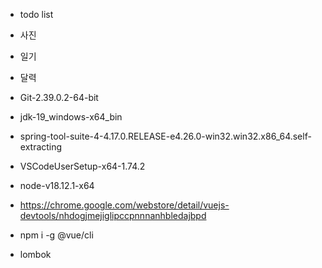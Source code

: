 * todo list
* 사진
* 일기
* 달력

* Git-2.39.0.2-64-bit
* jdk-19_windows-x64_bin
* spring-tool-suite-4-4.17.0.RELEASE-e4.26.0-win32.win32.x86_64.self-extracting
* VSCodeUserSetup-x64-1.74.2
* node-v18.12.1-x64
* https://chrome.google.com/webstore/detail/vuejs-devtools/nhdogjmejiglipccpnnnanhbledajbpd
* npm i -g @vue/cli
* lombok

